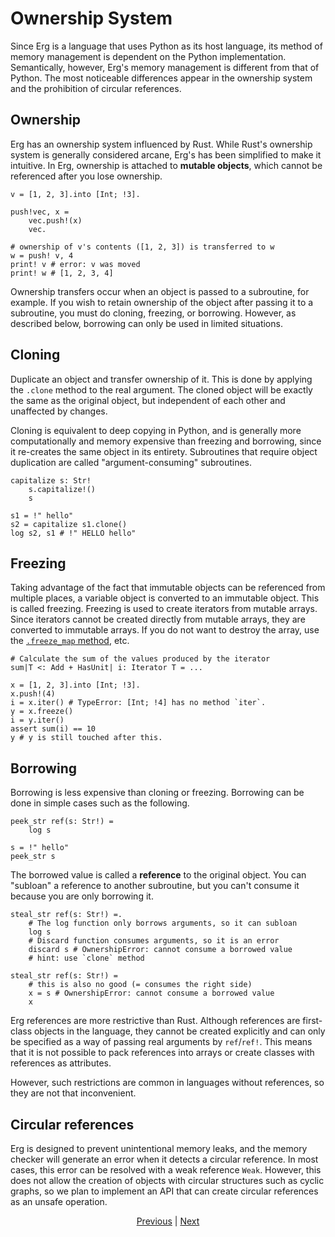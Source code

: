# Ownership System

Since Erg is a language that uses Python as its host language, its method of memory management is dependent on the Python implementation.
Semantically, however, Erg's memory management is different from that of Python. The most noticeable differences appear in the ownership system and the prohibition of circular references.

## Ownership

Erg has an ownership system influenced by Rust.
While Rust's ownership system is generally considered arcane, Erg's has been simplified to make it intuitive.
In Erg, ownership is attached to __mutable objects__, which cannot be referenced after you lose ownership.

```erg
v = [1, 2, 3].into [Int; !3].

push!vec, x =
    vec.push!(x)
    vec.

# ownership of v's contents ([1, 2, 3]) is transferred to w
w = push! v, 4
print! v # error: v was moved
print! w # [1, 2, 3, 4]
```

Ownership transfers occur when an object is passed to a subroutine, for example.
If you wish to retain ownership of the object after passing it to a subroutine, you must do cloning, freezing, or borrowing.
However, as described below, borrowing can only be used in limited situations.

## Cloning

Duplicate an object and transfer ownership of it. This is done by applying the `.clone` method to the real argument.
The cloned object will be exactly the same as the original object, but independent of each other and unaffected by changes.

Cloning is equivalent to deep copying in Python, and is generally more computationally and memory expensive than freezing and borrowing, since it re-creates the same object in its entirety.
Subroutines that require object duplication are called "argument-consuming" subroutines.

```erg
capitalize s: Str!
    s.capitalize!()
    s

s1 = !" hello"
s2 = capitalize s1.clone()
log s2, s1 # !" HELLO hello"
```

## Freezing

Taking advantage of the fact that immutable objects can be referenced from multiple places, a variable object is converted to an immutable object.
This is called freezing. Freezing is used to create iterators from mutable arrays.
Since iterators cannot be created directly from mutable arrays, they are converted to immutable arrays.
If you do not want to destroy the array, use the [`.freeze_map` method](./type/mut.md), etc.

```erg
# Calculate the sum of the values produced by the iterator
sum|T <: Add + HasUnit| i: Iterator T = ...

x = [1, 2, 3].into [Int; !3].
x.push!(4)
i = x.iter() # TypeError: [Int; !4] has no method `iter`.
y = x.freeze()
i = y.iter()
assert sum(i) == 10
y # y is still touched after this.
```

## Borrowing

Borrowing is less expensive than cloning or freezing.
Borrowing can be done in simple cases such as the following.

```erg
peek_str ref(s: Str!) =
    log s

s = !" hello"
peek_str s
```

The borrowed value is called a __reference__ to the original object.
You can "subloan" a reference to another subroutine, but you can't consume it because you are only borrowing it.

```erg
steal_str ref(s: Str!) =.
    # The log function only borrows arguments, so it can subloan
    log s
    # Discard function consumes arguments, so it is an error
    discard s # OwnershipError: cannot consume a borrowed value
    # hint: use `clone` method
```

```erg
steal_str ref(s: Str!) =
    # this is also no good (= consumes the right side)
    x = s # OwnershipError: cannot consume a borrowed value
    x
```

Erg references are more restrictive than Rust. Although references are first-class objects in the language, they cannot be created explicitly and can only be specified as a way of passing real arguments by `ref`/`ref!`.
This means that it is not possible to pack references into arrays or create classes with references as attributes.

However, such restrictions are common in languages without references, so they are not that inconvenient.

## Circular references

Erg is designed to prevent unintentional memory leaks, and the memory checker will generate an error when it detects a circular reference. In most cases, this error can be resolved with a weak reference `Weak`. However, this does not allow the creation of objects with circular structures such as cyclic graphs, so we plan to implement an API that can create circular references as an unsafe operation.

<p align='center'>
    <a href='./17_mutability.md'>Previous</a> | <a href='./19_visibility.md'>Next</a>
</p>
